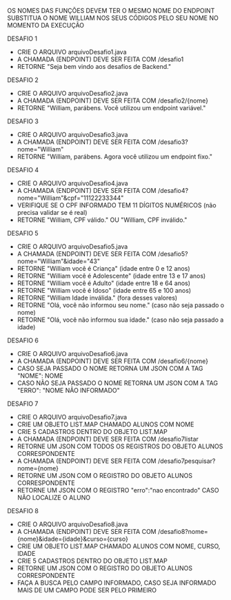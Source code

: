 OS NOMES DAS FUNÇÕES DEVEM TER O MESMO NOME DO ENDPOINT
SUBSTITUA O NOME WILLIAM NOS SEUS CÓDIGOS PELO SEU NOME NO MOMENTO DA EXECUÇÃO

DESAFIO 1
- CRIE O ARQUIVO arquivoDesafio1.java
- A CHAMADA (ENDPOINT) DEVE SER FEITA COM /desafio1
- RETORNE "Seja bem vindo aos desafios de Backend."

DESAFIO 2
- CRIE O ARQUIVO arquivoDesafio2.java
- A CHAMADA (ENDPOINT) DEVE SER FEITA COM /desafio2/{nome}
- RETORNE "William, parábens. Você utilizou um endpoint variável."

DESAFIO 3
- CRIE O ARQUIVO arquivoDesafio3.java
- A CHAMADA (ENDPOINT) DEVE SER FEITA COM /desafio3?nome="William"
- RETORNE "William, parábens. Agora você utilizou um endpoint fixo."

DESAFIO 4
- CRIE O ARQUIVO arquivoDesafio4.java
- A CHAMADA (ENDPOINT) DEVE SER FEITA COM /desafio4?nome="William"&cpf="11122233344"
- VERIFIQUE SE O CPF INFORMADO TEM 11 DÍGITOS NUMÉRICOS (não precisa validar se é real)
- RETORNE "William, CPF válido." OU "William, CPF inválido."

DESAFIO 5
- CRIE O ARQUIVO arquivoDesafio5.java
- A CHAMADA (ENDPOINT) DEVE SER FEITA COM /desafio5?nome="William"&idade="43"
- RETORNE "William você é Criança" (idade entre 0 e 12 anos)
- RETORNE "William você é Adolescente" (idade entre 13 e 17 anos)
- RETORNE "William você é Adulto" (idade entre 18 e 64 anos)
- RETORNE "William você é Idoso" (idade entre 65 e 100 anos)
- RETORNE "William Idade inválida." (fora desses valores)
- RETORNE "Olá, você não informou seu nome." (caso não seja passado o nome)
- RETORNE "Olá, você não informou sua idade." (caso não seja passado a idade)

DESAFIO 6
- CRIE O ARQUIVO arquivoDesafio6.java
- A CHAMADA (ENDPOINT) DEVE SER FEITA COM /desafio6/{nome}
- CASO SEJA PASSADO O NOME RETORNA UM JSON COM A TAG "NOME": NOME
- CASO NÃO SEJA PASSADO O NOME RETORNA UM JSON COM A TAG "ERRO": "NOME NÃO INFORMADO"

DESAFIO 7
- CRIE O ARQUIVO arquivoDesafio7.java
- CRIE UM OBJETO LIST.MAP CHAMADO ALUNOS COM NOME
- CRIE 5 CADASTROS DENTRO DO OBJETO LIST.MAP
- A CHAMADA (ENDPOINT) DEVE SER FEITA COM /desafio7listar
- RETORNE UM JSON COM TODOS OS REGISTROS DO OBJETO ALUNOS CORRESPONDENTE
- A CHAMADA (ENDPOINT) DEVE SER FEITA COM /desafio7pesquisar?nome={nome}
- RETORNE UM JSON COM O REGISTRO DO OBJETO ALUNOS CORRESPONDENTE
- RETORNE UM JSON COM O REGISTRO "erro":"nao encontrado" CASO NÃO LOCALIZE O ALUNO

DESAFIO 8
- CRIE O ARQUIVO arquivoDesafio8.java
- A CHAMADA (ENDPOINT) DEVE SER FEITA COM /desafio8?nome={nome}&idade={idade}&curso={curso}
- CRIE UM OBJETO LIST.MAP CHAMADO ALUNOS COM NOME, CURSO, IDADE
- CRIE 5 CADASTROS DENTRO DO OBJETO LIST.MAP
- RETORNE UM JSON COM O REGISTRO DO OBJETO ALUNOS CORRESPONDENTE
- FAÇA A BUSCA PELO CAMPO INFORMADO, CASO SEJA INFORMADO MAIS DE UM CAMPO PODE SER PELO PRIMEIRO